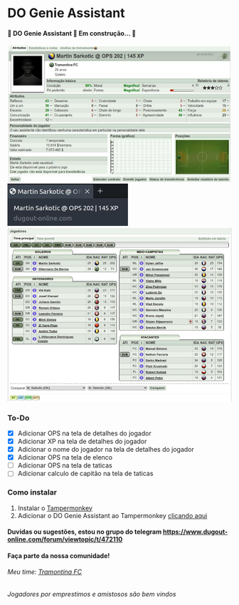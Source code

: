 # DO Genie Assistant

#### 🚧  DO Genie Assistant 🚀 Em construção...  🚧
<img src="player.jpg">
<img src="playertitle.jpg">
<img src="squad.jpg">

### To-Do
- [x] Adicionar OPS na tela de detalhes do jogador
- [x] Adicionar XP na tela de detalhes do jogador
- [x] Adicionar o nome do jogador na tela de detalhes do jogador
- [x] Adicionar OPS na tela de elenco
- [ ] Adicionar OPS na tela de taticas
- [ ] Adicionar calculo de capitão na tela de taticas

### Como instalar 
1. Instalar o [Tampermonkey](https://www.tampermonkey.net/)
2. Adicionar o DO Genie Assistant ao Tampermonkey [clicando aqui](https://github.com/edunogueira/DOGenieAssistant/raw/main/DOGenieAssistant.user.js)

#### Duvidas ou sugestões, estou no grupo do telegram <https://www.dugout-online.com/forum/viewtopic/t/472110> 
#### Faça parte da nossa comunidade!

###### Meu time: [Tramontina FC](https://www.dugout-online.com/clubinfo/none/clubid/112411)
###### Jogadores por emprestimos e amistosos são bem vindos

